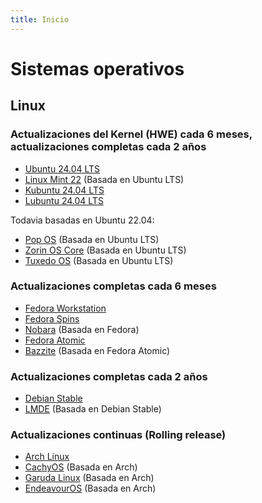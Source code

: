 ```yaml
---
title: Inicio
---
```


# Sistemas operativos

## Linux

### Actualizaciones del Kernel (HWE) cada 6 meses, actualizaciones completas cada 2 años

- [Ubuntu 24.04 LTS](https://ubuntu.com/desktop)
- [Linux Mint 22](https://mirrors.cicku.me/linuxmint/iso/stable/22/) (Basada en Ubuntu LTS)
- [Kubuntu 24.04 LTS](https://kubuntu.org/)
- [Lubuntu 24.04 LTS](https://lubuntu.me/)

Todavia basadas en Ubuntu 22.04:

- [Pop OS](https://pop.system76.com/) (Basada en Ubuntu LTS)
- [Zorin OS Core](https://zorin.com/os/) (Basada en Ubuntu LTS)
- [Tuxedo OS](https://www.tuxedocomputers.com/en/TUXEDO-OS_1.tuxedo) (Basada en Ubuntu LTS)

### Actualizaciones completas cada 6 meses

- [Fedora Workstation](https://fedoraproject.org/workstation/)
- [Fedora Spins](https://fedoraproject.org/spins/)
- [Nobara](https://nobaraproject.org/) (Basada en Fedora)
- [Fedora Atomic](https://fedoraproject.org/atomic-desktops/)
- [Bazzite](https://bazzite.gg/) (Basada en Fedora Atomic)

### Actualizaciones completas cada 2 años

- [Debian Stable](https://debian.org/)
- [LMDE](https://linuxmint.com/download_lmde.php) (Basada en Debian Stable)

### Actualizaciones continuas (Rolling release)

- [Arch Linux](https://archlinux.org/)
- [CachyOS](https://cachyos.org/) (Basada en Arch)
- [Garuda Linux](https://garudalinux.org/) (Basada en Arch)
- [EndeavourOS](https://endeavouros.com/) (Basada en Arch)
